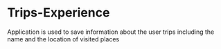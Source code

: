 # Trips-Experience
Application is used to save information about the user trips including the name and the location of visited places
